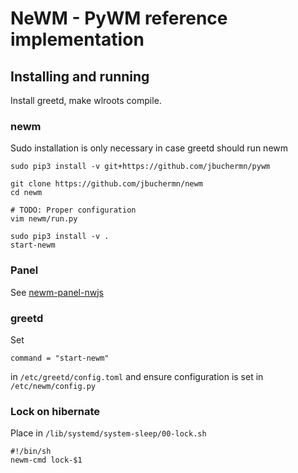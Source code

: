 # NeWM - PyWM reference implementation

## Installing and running

Install greetd, make wlroots compile.

### newm

Sudo installation is only necessary in case greetd should run newm

```
sudo pip3 install -v git+https://github.com/jbuchermn/pywm

git clone https://github.com/jbuchermn/newm
cd newm

# TODO: Proper configuration
vim newm/run.py

sudo pip3 install -v .
start-newm
```

### Panel

See [newm-panel-nwjs](https://github.com/jbuchermn/newm-panel-nwjs)


### greetd

Set

```
command = "start-newm"
```

in `/etc/greetd/config.toml` and ensure configuration is set in `/etc/newm/config.py`

### Lock on hibernate

Place in `/lib/systemd/system-sleep/00-lock.sh`

```
#!/bin/sh
newm-cmd lock-$1 
```
